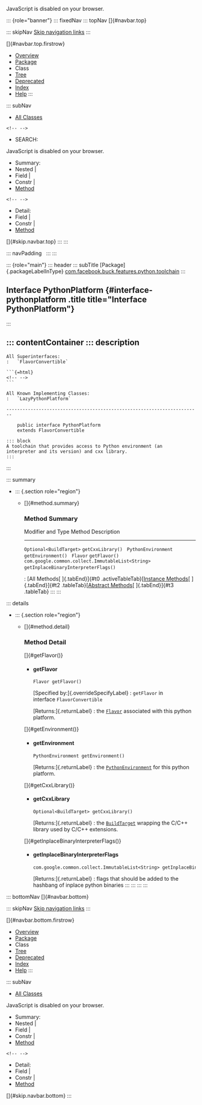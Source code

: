 <div>

JavaScript is disabled on your browser.

</div>

::: {role="banner"}
::: fixedNav
::: topNav
[]{#navbar.top}

::: skipNav
[Skip navigation links](#skip.navbar.top "Skip navigation links")
:::

[]{#navbar.top.firstrow}

-   [Overview](../../../../../../index.html)
-   [Package](package-summary.html)
-   Class
-   [Tree](package-tree.html)
-   [Deprecated](../../../../../../deprecated-list.html)
-   [Index](../../../../../../index-all.html)
-   [Help](../../../../../../help-doc.html)
:::

::: subNav
-   [All Classes](../../../../../../allclasses.html)

```{=html}
<!-- -->
```
-   SEARCH:

<div>

<div>

JavaScript is disabled on your browser.

</div>

</div>

<div>

-   Summary: 
-   Nested \| 
-   Field \| 
-   Constr \| 
-   [Method](#method.summary)

```{=html}
<!-- -->
```
-   Detail: 
-   Field \| 
-   Constr \| 
-   [Method](#method.detail)

</div>

[]{#skip.navbar.top}
:::
:::

::: navPadding
 
:::
:::

::: {role="main"}
::: header
::: subTitle
[Package]{.packageLabelInType} [com.facebook.buck.features.python.toolchain](package-summary.html)
:::

## Interface PythonPlatform {#interface-pythonplatform .title title="Interface PythonPlatform"}
:::

::: contentContainer
::: description
-   

    All Superinterfaces:
    :   `FlavorConvertible`

    ```{=html}
    <!-- -->
    ```

    All Known Implementing Classes:
    :   `LazyPythonPlatform`

    ------------------------------------------------------------------------

        public interface PythonPlatform
        extends FlavorConvertible

    ::: block
    A toolchain that provides access to Python environment (an
    interpreter and its version) and cxx library.
    :::
:::

::: summary
-   ::: {.section role="region"}
    -   []{#method.summary}

        ### Method Summary

          Modifier and Type                                   Method                                 Description
          --------------------------------------------------- -------------------------------------- -------------
          `Optional<BuildTarget>`                             `getCxxLibrary()`                       
          `PythonEnvironment`                                 `getEnvironment()`                      
          `Flavor`                                            `getFlavor()`                           
          `com.google.common.collect.ImmutableList<String>`   `getInplaceBinaryInterpreterFlags()`    

          : [All Methods[ ]{.tabEnd}]{#t0 .activeTableTab}[[Instance
          Methods](javascript:show(2);)[ ]{.tabEnd}]{#t2
          .tableTab}[[Abstract
          Methods](javascript:show(4);)[ ]{.tabEnd}]{#t3 .tableTab}
    :::
:::

::: details
-   ::: {.section role="region"}
    -   []{#method.detail}

        ### Method Detail

        []{#getFlavor()}

        -   #### getFlavor

            ``` methodSignature
            Flavor getFlavor()
            ```

            [Specified by:]{.overrideSpecifyLabel}
            :   `getFlavor` in interface `FlavorConvertible`

            [Returns:]{.returnLabel}
            :   the
                [`Flavor`](../../../core/model/Flavor.html "interface in com.facebook.buck.core.model")
                associated with this python platform.

        []{#getEnvironment()}

        -   #### getEnvironment

            ``` methodSignature
            PythonEnvironment getEnvironment()
            ```

            [Returns:]{.returnLabel}
            :   the
                [`PythonEnvironment`](PythonEnvironment.html "class in com.facebook.buck.features.python.toolchain")
                for this python platform.

        []{#getCxxLibrary()}

        -   #### getCxxLibrary

            ``` methodSignature
            Optional<BuildTarget> getCxxLibrary()
            ```

            [Returns:]{.returnLabel}
            :   the
                [`BuildTarget`](../../../core/model/BuildTarget.html "class in com.facebook.buck.core.model")
                wrapping the C/C++ library used by C/C++ extensions.

        []{#getInplaceBinaryInterpreterFlags()}

        -   #### getInplaceBinaryInterpreterFlags

            ``` methodSignature
            com.google.common.collect.ImmutableList<String> getInplaceBinaryInterpreterFlags()
            ```

            [Returns:]{.returnLabel}
            :   flags that should be added to the hashbang of inplace
                python binaries
    :::
:::
:::
:::

::: bottomNav
[]{#navbar.bottom}

::: skipNav
[Skip navigation links](#skip.navbar.bottom "Skip navigation links")
:::

[]{#navbar.bottom.firstrow}

-   [Overview](../../../../../../index.html)
-   [Package](package-summary.html)
-   Class
-   [Tree](package-tree.html)
-   [Deprecated](../../../../../../deprecated-list.html)
-   [Index](../../../../../../index-all.html)
-   [Help](../../../../../../help-doc.html)
:::

::: subNav
-   [All Classes](../../../../../../allclasses.html)

<div>

<div>

JavaScript is disabled on your browser.

</div>

</div>

<div>

-   Summary: 
-   Nested \| 
-   Field \| 
-   Constr \| 
-   [Method](#method.summary)

```{=html}
<!-- -->
```
-   Detail: 
-   Field \| 
-   Constr \| 
-   [Method](#method.detail)

</div>

[]{#skip.navbar.bottom}
:::
